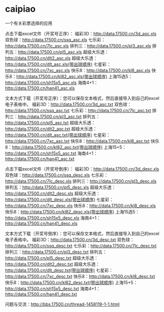 # caipiao
一个有关彩票选择的应用

点击下载excel文件（开奖号正序）：
福彩3D：http://data.17500.cn/3d_asc.xls
双色球：http://data.17500.cn/ssq_asc.xls
七乐彩：http://data.17500.cn/7lc_asc.xls
排列三：http://data.17500.cn/pl3_asc.xls
排列五：http://data.17500.cn/pl5_asc.xls
超级大乐透：http://data.17500.cn/dlt2_asc.xls
超级大乐透：http://data.17500.cn/dlt_asc.xls(带出球顺序)
七星彩：http://data.17500.cn/7xc_asc.xls
快乐8：http://data.17500.cn/kl8_asc.xls
快乐8：http://data.17500.cn/kl82_asc.xls(带出球顺序)
上海15选5：http://data.17500.cn/sh15x5_asc.xls
海南4+1：http://data.17500.cn/han41_asc.xls

文本方式下载（开奖号正序）：您可以保存文本格式，然后直接导入到自己的excel电子表格中。
福彩3D：http://data.17500.cn/3d_asc.txt
双色球：http://data.17500.cn/ssq_asc.txt
七乐彩：http://data.17500.cn/7lc_asc.txt
排列三：http://data.17500.cn/pl3_asc.txt
排列五：http://data.17500.cn/pl5_asc.txt
超级大乐透：http://data.17500.cn/dlt2_asc.txt
超级大乐透：http://data.17500.cn/dlt_asc.txt(带出球顺序)
七星彩：http://data.17500.cn/7xc_asc.txt
快乐8：http://data.17500.cn/kl8_asc.txt
快乐8：http://data.17500.cn/kl82_asc.txt(带出球顺序)
上海15+5：http://data.17500.cn/sh15x5_asc.txt
海南4+1：http://data.17500.cn/han41_asc.txt

点击下载excel文件（开奖号倒序）：
福彩3D：http://data.17500.cn/3d_desc.xls
双色球：http://data.17500.cn/ssq_desc.xls
七乐彩：http://data.17500.cn/7lc_desc.xls
排列三：http://data.17500.cn/pl3_desc.xls
排列五：http://data.17500.cn/pl5_desc.xls
超级大乐透：http://data.17500.cn/dlt2_desc.xls
超级大乐透：http://data.17500.cn/dlt_desc.xls(带出球顺序)
七星彩：http://data.17500.cn/7xc_desc.xls
快乐8：http://data.17500.cn/kl8_desc.xls
快乐8：http://data.17500.cn/kl82_desc.xls(带出球顺序)
上海15选5：http://data.17500.cn/sh15x5_desc.xls
海南4+1：http://data.17500.cn/han41_desc.xls

文本方式下载（开奖号倒序）：您可以保存文本格式，然后直接导入到自己的excel电子表格中。
福彩3D：http://data.17500.cn/3d_desc.txt
双色球：http://data.17500.cn/ssq_desc.txt
七乐彩：http://data.17500.cn/7lc_desc.txt
排列三：http://data.17500.cn/pl3_desc.txt
排列五：http://data.17500.cn/pl5_desc.txt
超级大乐透：http://data.17500.cn/dlt2_desc.txt
超级大乐透：http://data.17500.cn/dlt_desc.txt(带出球顺序)
七星彩：http://data.17500.cn/7xc_desc.txt
快乐8：http://data.17500.cn/kl8_desc.txt
快乐8：http://data.17500.cn/kl82_desc.txt(带出球顺序)
上海15+5：http://data.17500.cn/sh15x5_desc.txt
海南4+1：http://data.17500.cn/han41_desc.txt

问题与交流：http://bbs.17500.cn/thread-1458119-1-1.html



